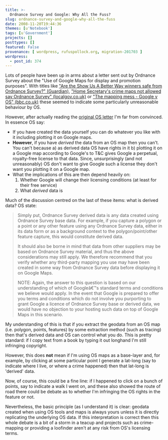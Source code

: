 ```yaml
---
title: >-
  Ordnance Survey and Google: Why All the Fuss?
slug: ordnance-survey-and-google-why-all-the-fuss
date: 2008-11-20T19:44:36
themes: [u'Notebook']
tags: [u'Government']
projects: []
posttypes: []
featured: False
provenance: [ wordpress, rufuspollock.org, migration-201703 ]
wordpress:
  - post_id: 374
---
```


Lots of people have been up in arms about a letter sent out by Ordnance Survey about the "Use of Google Maps for display and promotion purposes". With titles like ["Are the Show Us A Better Way winners safe from Ordnance Survey?" (Guardian)](http://www.guardian.co.uk/technology/blog/2008/nov/12/ordnance-survey-google-maps-copyright), ["Home Secretary's crime maps not allowed say Ordnance Survey" (localgov.co.uk)](http://www.localgov.co.uk/index.cfm?method=news.detail&id=73538) or ["The mapping mess - Google v OS" (bbc.co.uk)](http://www.bbc.co.uk/blogs/technology/2008/11/the_mapping_mess_google_v_os.html) these seemed to indicate some particularly unreasonable behaviour by OS.

However, after actually reading the [original OS letter](http://www.freeourdata.org.uk/docs/use-of-google-maps-for-display-and-promotion.pdf) I'm far from convinced. In essence OS say:

  * If you have created the data yourself you can do whatever you like with it including plotting it on Google maps.
  * **However**, if you have *derived* the data from an OS map then you can't. You can't because a) as derived data OS have rights in it b) plotting it on a Google map according to Google's to T&C gives Google a perpetual, royalty-free license to that data. Since, unsurprisingly (and not unreasonably) OS don't want to give Google such a license they don't want you plotting it on a Google map.
  * What the implications of this are then depend heavily on:
    1. Whether Google will change their licensing conditions (at least for their free service)
    2. What *derived* data is

Much of the discussion centred on the last of these items: what is derived data? OS state:

>  Simply put, Ordnance Survey derived data is any data created using Ordnance Survey base
 data. For example, if you capture a polygon or a point or any other feature using any
 Ordnance Survey data, either in its data form or as a background context to the
 polygon/point/other feature capture, this would constitute derived data.
> 
>  It should also be borne in mind that data from other suppliers may be based on Ordnance
 Survey material, and thus the above considerations may still apply. We therefore recommend
 that you verify whether any third-party mapping you use may have been created in some way
 from Ordnance Survey data before displaying it on Google Maps.
> 
> NOTE: Again, the answer to this question is based on our understanding of which of Googleâ€™s
 standard terms and conditions we believe would apply. In the event that Google is prepared to
 offer you terms and conditions which do not involve you purporting to grant Google a licence of
 Ordnance Survey base or derived data, we would have no objection to your hosting such data
 on top of Google Maps in this scenario.

My understanding of this is that if you extract the geodata from an OS map (i.e. polygon, points, features) by some extraction method (such as tracing) then that's derived data and OS can control what you do. This is pretty standard: if I copy text from a book by typing it out longhand I'm still infringing copyright.

However, this does **not** mean if I'm using OS maps as a base-layer and, for example, by clicking at some particular point I generate a lat-long (say to indicate where I live, or where a crime happened) then that lat-long  is 'derived' data.

Now, of course, this could be a fine line: if I happened to click on a bunch of points, say to indicate a walk I went on, and these also showed the route of road there could be debate as to whether I'm infringing the OS rights in the feature or not.

Nevertheless, the basic principle (as I understand it) is clear: geodata created when using OS tools and maps is always yours unless it is directly replicating the underlying OS data. If this interpretation is correct then this whole debate is a bit of a storm in a teacup and projects such as crime-mapping or providing a loofinder aren't at any risk from OS's licensing terms.


